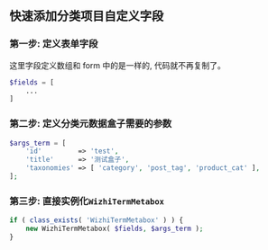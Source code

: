 ## 快速添加分类项目自定义字段

### 第一步: 定义表单字段
这里字段定义数组和 form 中的是一样的, 代码就不再复制了。
```php
$fields = [
    ...
]
```

### 第二步: 定义分类元数据盒子需要的参数
```php
$args_term = [
	'id'         => 'test',
	'title'      => '测试盒子',
	'taxonomies' => [ 'category', 'post_tag', 'product_cat' ],
];
```

### 第三步: 直接实例化`WizhiTermMetabox` 
```php
if ( class_exists( 'WizhiTermMetabox' ) ) {
	new WizhiTermMetabox( $fields, $args_term );
}
```